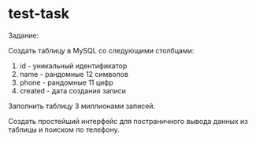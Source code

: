 # test-task

Задание:

Создать таблицу в MySQL со следующими столбцами:
1. id - уникальный идентификатор
2. name - рандомные 12 символов
3. phone - рандомные 11 цифр
4. created - дата создания записи

Заполнить таблицу 3 миллионами записей.

Создать простейший интерфейс для постраничного вывода данных из таблицы и поиском по телефону.
